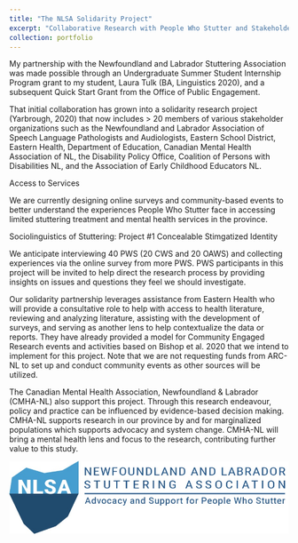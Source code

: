 ```yaml
---
title: "The NLSA Solidarity Project"
excerpt: "Collaborative Research with People Who Stutter and Stakeholders<br/><img src='/images/NLSA-logo.jpg'>"
collection: portfolio
---
```


My partnership with the Newfoundland and Labrador Stuttering Association was made possible through an Undergraduate Summer Student Internship Program grant to my student, Laura Tulk (BA, Linguistics 2020), and a subsequent Quick Start Grant from the Office of Public Engagement.

That initial collaboration has grown into a solidarity research project (Yarbrough, 2020) that now includes > 20 members of various stakeholder organizations such as the Newfoundland and Labrador Association of Speech Language Pathologists and Audiologists, Eastern School District, Eastern Health, Department of Education, Canadian Mental Health Association of NL, the Disability Policy Office, Coalition of Persons with Disabilities NL, and the Association of Early Childhood Educators NL.

Access to Services

We are currently designing online surveys and community-based events to better understand the experiences People Who Stutter face in accessing limited stuttering treatment and mental health services in the province.

Sociolinguistics of Stuttering: Project #1 Concealable Stimgatized Identity

We anticipate interviewing ​40 PWS (20 CWS and 20 OAWS) and collecting experiences via the online survey from more PWS. ​PWS participants in this project will be invited to help direct the research process by providing insights on issues and questions they feel we should investigate.

Our solidarity partnership leverages assistance from Eastern Health who will provide a consultative role to help with access to health literature, reviewing and analyzing literature, assisting with the development of surveys, and serving as another lens to help contextualize the data or reports. They have already provided a model for Community Engaged Research events and activities based on Bishop et al. 2020 that we intend to implement for this project. Note that we are not requesting funds from ARC-NL to set up and conduct community events as other sources will be utilized.

The Canadian Mental Health Association, Newfoundland & Labrador (CMHA-NL) also support this project. Through this research endeavour, policy and practice can be influenced by evidence-based decision making. CMHA-NL supports research in our province by and for marginalized populations which supports advocacy and system change. CMHA-NL will bring a mental health lens and focus to the research, contributing further value to this study.

![NLSA Logo](/images/NLSA-logo.jpg)
